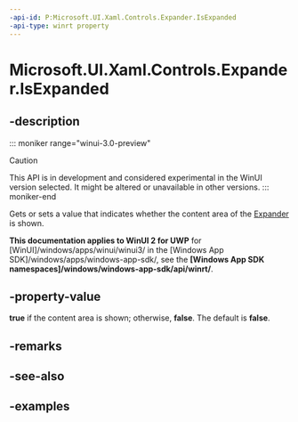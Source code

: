 ```yaml
---
-api-id: P:Microsoft.UI.Xaml.Controls.Expander.IsExpanded
-api-type: winrt property
---
```


# Microsoft.UI.Xaml.Controls.Expander.IsExpanded

<!--
public bool IsExpanded { get; set; }
-->


## -description

::: moniker range="winui-3.0-preview"
> [!CAUTION]
> This API is in development and considered experimental in the WinUI version selected. It might be altered or unavailable in other versions.
::: moniker-end

Gets or sets a value that indicates whether the content area of the [Expander](expander.md) is shown.

**This documentation applies to WinUI 2 for UWP** for [WinUI]/windows/apps/winui/winui3/ in the [Windows App SDK]/windows/apps/windows-app-sdk/, see the **[Windows App SDK namespaces]/windows/windows-app-sdk/api/winrt/**.

## -property-value

**true** if the content area is shown; otherwise, **false**. The default is **false**.

## -remarks

## -see-also

## -examples


